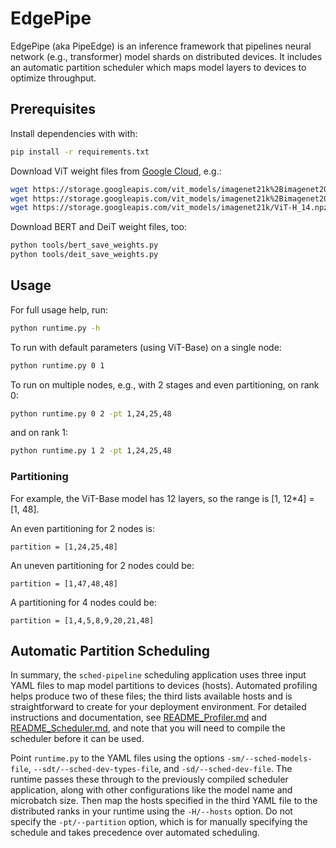 # EdgePipe

EdgePipe (aka PipeEdge) is an inference framework that pipelines neural network (e.g., transformer) model shards on distributed devices.
It includes an automatic partition scheduler which maps model layers to devices to optimize throughput.


## Prerequisites

Install dependencies with with:

```sh
pip install -r requirements.txt
```

Download ViT weight files from [Google Cloud](https://console.cloud.google.com/storage/browser/vit_models;tab=objects?pageState=(%22StorageObjectListTable%22:(%22f%22:%22%255B%255D%22))&prefix=&forceOnObjectsSortingFiltering=false), e.g.:

```sh
wget https://storage.googleapis.com/vit_models/imagenet21k%2Bimagenet2012/ViT-B_16-224.npz
wget https://storage.googleapis.com/vit_models/imagenet21k%2Bimagenet2012/ViT-L_16-224.npz
wget https://storage.googleapis.com/vit_models/imagenet21k/ViT-H_14.npz
```

Download BERT and DeiT weight files, too:

```sh
python tools/bert_save_weights.py
python tools/deit_save_weights.py
```


## Usage

For full usage help, run:

```sh
python runtime.py -h
```

To run with default parameters (using ViT-Base) on a single node:

```sh
python runtime.py 0 1
```

To run on multiple nodes, e.g., with 2 stages and even partitioning, on rank 0:

```sh
python runtime.py 0 2 -pt 1,24,25,48
```

and on rank 1:

```sh
python runtime.py 1 2 -pt 1,24,25,48
```

### Partitioning

For example, the ViT-Base model has 12 layers, so the range is [1, 12*4] = [1, 48].

An even partitioning for 2 nodes is:
```
partition = [1,24,25,48]
```

An uneven partitioning for 2 nodes could be:
```
partition = [1,47,48,48]
```

A partitioning for 4 nodes could be:
```
partition = [1,4,5,8,9,20,21,48]
```


## Automatic Partition Scheduling

In summary, the `sched-pipeline` scheduling application uses three input YAML files to map model partitions to devices (hosts).
Automated profiling helps produce two of these files; the third lists available hosts and is straightforward to create for your deployment environment.
For detailed instructions and documentation, see [README_Profiler.md](README_Profiler.md) and [README_Scheduler.md](README_Scheduler.md), and note that you will need to compile the scheduler before it can be used.

Point `runtime.py` to the YAML files using the options `-sm/--sched-models-file`, `--sdt/--sched-dev-types-file`, and `-sd/--sched-dev-file`.
The runtime passes these through to the previously compiled scheduler application, along with other configurations like the model name and microbatch size.
Then map the hosts specified in the third YAML file to the distributed ranks in your runtime using the `-H/--hosts` option.
Do not specify the `-pt/--partition` option, which is for manually specifying the schedule and takes precedence over automated scheduling.
